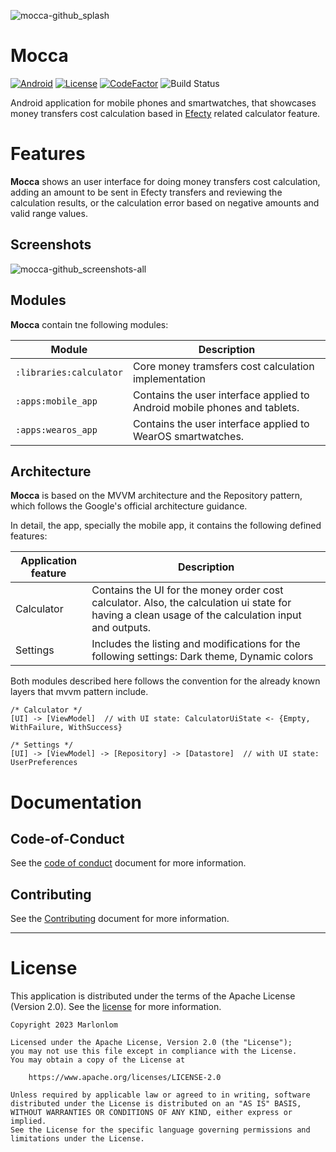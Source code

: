 ![mocca-github_splash](https://github.com/marlonlom/mocca/assets/1868030/14308005-9cb8-48eb-ba66-703660d65a7b)

# Mocca

[![Android](https://img.shields.io/badge/API-33%2B-blue?logo=android-studio)]()
[![License](https://img.shields.io/badge/License-Apache_2.0-blue.svg)](https://opensource.org/licenses/Apache-2.0)
[![CodeFactor](https://www.codefactor.io/repository/github/marlonlom/mocca/badge/main)](https://www.codefactor.io/repository/github/marlonlom/mocca/overview/main)
![Build Status](https://img.shields.io/github/actions/workflow/status/marlonlom/mocca/build.yml)


Android application for mobile phones and smartwatches, that showcases money transfers cost calculation based in [Efecty](https://www.efecty.com.co/web/giros-nacionales) related calculator feature.

# Features

**Mocca** shows an user interface for doing money transfers cost calculation, adding an amount to be sent in Efecty transfers and reviewing the calculation results, or the calculation error based on negative amounts and valid range values.

## Screenshots

![mocca-github_screenshots-all](https://github.com/marlonlom/mocca/assets/1868030/e6df18fe-60e0-4b4d-9939-8ed519aed88c)

## Modules

**Mocca** contain tne following modules:

| Module                  | Description                                                               |
|-------------------------|---------------------------------------------------------------------------|
| `:libraries:calculator` | Core money tramsfers cost calculation implementation                      |
| `:apps:mobile_app`      | Contains the user interface applied to Android mobile phones and tablets. |
| `:apps:wearos_app`      | Contains the user interface applied to WearOS smartwatches.               |

## Architecture

**Mocca** is based on the MVVM architecture and the Repository pattern, which follows the Google's official architecture guidance.

In detail, the app, specially the mobile app, it contains the following defined features:

| Application feature | Description                                                                                                                                        |
|---------------------|----------------------------------------------------------------------------------------------------------------------------------------------------|
| Calculator          | Contains the UI for the money order cost calculator. Also, the calculation ui state for having a clean usage of the calculation input and outputs. |
| Settings            | Includes the listing and modifications for the following settings: Dark theme, Dynamic colors                                                      |

Both modules described here follows the convention for the already known layers that mvvm pattern include.

```
/* Calculator */
[UI] -> [ViewModel]  // with UI state: CalculatorUiState <- {Empty, WithFailure, WithSuccess}  

/* Settings */
[UI] -> [ViewModel] -> [Repository] -> [Datastore]  // with UI state: UserPreferences

```

# Documentation

## Code-of-Conduct

See the [code of conduct](CODE_OF_CONDUCT.md) document for more information.

## Contributing

See the [Contributing](CONTRIBUTING.md) document for more information.

<hr/>

# License

This application is distributed under the terms of the Apache License (Version 2.0). See the [license](LICENSE) for more
information.

```
Copyright 2023 Marlonlom

Licensed under the Apache License, Version 2.0 (the "License");
you may not use this file except in compliance with the License.
You may obtain a copy of the License at

    https://www.apache.org/licenses/LICENSE-2.0

Unless required by applicable law or agreed to in writing, software
distributed under the License is distributed on an "AS IS" BASIS,
WITHOUT WARRANTIES OR CONDITIONS OF ANY KIND, either express or implied.
See the License for the specific language governing permissions and
limitations under the License.
```

